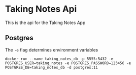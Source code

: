 # Taking Notes Api

This is the api for the Taking Notes App

## Postgres

The `-e` flag determines environment variables

```
docker run --name taking_notes_db -p 5555:5432 -e POSTGRES_USER=taking_notes -e POSTGRES_PASSWORD=123456 -e POSTGRES_DB=taking_notes_db -d postgres:11
```